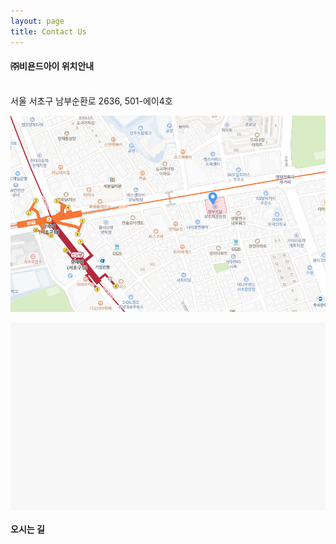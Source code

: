 ```yaml
---
layout: page
title: Contact Us
---
```


#### ㈜비욘드아이 위치안내
<br>
서울 서초구 남부순환로 2636, 501-에이4호
<br>

![map](./assets/img/map.png)


<div id="map" class="mgb45" style="height:300px;background:#f7f7f7;"></div>
								<style type="text/css">
.daum_map { padding:1px 5px; margin-top:-65px; font-size:12px; background-color:#fff;border: 1px solid #999; border-radius:3px; -webkit-border-radius:3px;z-index:999999 }
.daum_map_arrow {position:absolute; bottom:30px; left:50%; margin-left:-6px; width:12px; height:9px; background: url("https://t1.daumcdn.net/localimg/localimages/07/mapjsapi/triangle.png") 50% 50% no-repeat;}
</style>
<script>
var mapContainer = document.getElementById('map'), // 지도를 표시할 div 
    mapOption = { 
        center: new daum.maps.LatLng(37.4848651314049, 127.03911387726), // 지도의 중심좌표
        level: 3 // 지도의 확대 레벨
    };

var map = new daum.maps.Map(mapContainer, mapOption); // 지도를 생성합니다

// 커스텀 오버레이에 표시할 내용입니다     
// HTML 문자열 또는 Dom Element 입니다 
var content = '<div class="daum_map bd_name">성문빌딩</div><div class="daum_map_arrow"></div>';

// 커스텀 오버레이가 표시될 위치입니다 
var position = new daum.maps.LatLng(37.4848651314049, 127.03911387726);  

// 커스텀 오버레이를 생성합니다
var customOverlay = new daum.maps.CustomOverlay({
    position: position,
    content: content   
});

// 커스텀 오버레이를 지도에 표시합니다
customOverlay.setMap(map);

var markerPosition  = new daum.maps.LatLng(37.4848651314049, 127.03911387726);  

// 마커를 생성합니다
var marker = new daum.maps.Marker({
    position: markerPosition
});

// 마커가 지도 위에 표시되도록 설정합니다
marker.setMap(map);

</script>

#### 오시는 길
<br>

